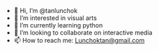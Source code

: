 - 👋 Hi, I’m @tanlunchok
- 👀 I’m interested in visual arts
- 🌱 I’m currently learning python
- 💞️ I’m looking to collaborate on interactive media
- 📫 How to reach me: [Lunchoktan@gmail.com](mailto:Lunchoktan@gmail.com)

<!---
tanlunchok/tanlunchok is a ✨ special ✨ repository because its `README.md` (this file) appears on your GitHub profile.
You can click the Preview link to take a look at your changes.
--->
